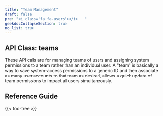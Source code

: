 ```yaml
---
title: "Team Management"
draft: false
pre: "<i class='fa fa-users'></i>	"
geekdocCollapseSection: true
no_list: true
---
```


## API Class: teams 
These API calls are for managing teams of users and assigning system permissions to a team rather than an individual user. A "team" is basically a way to save system-access permissions to a generic ID and then associate as many user accounts to that team as desired, allows a quick update of team permissions to impact all users simultaneously.

## Reference Guide

{{< toc-tree >}}
